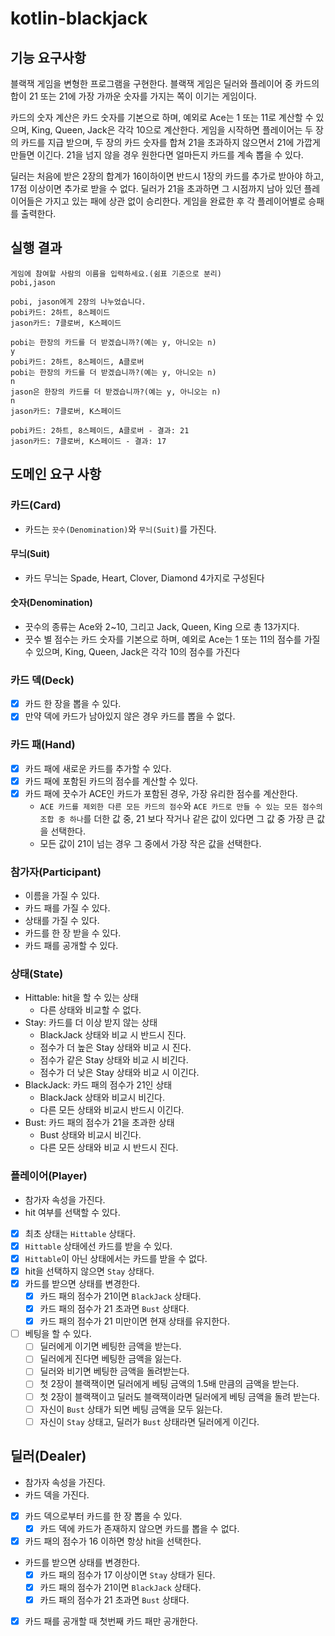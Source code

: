 # kotlin-blackjack

## 기능 요구사항

블랙잭 게임을 변형한 프로그램을 구현한다. 블랙잭 게임은 딜러와 플레이어 중 카드의 합이 21 또는 21에 가장 가까운 숫자를 가지는 쪽이 이기는 게임이다.

카드의 숫자 계산은 카드 숫자를 기본으로 하며, 예외로 Ace는 1 또는 11로 계산할 수 있으며, King, Queen, Jack은 각각 10으로 계산한다. 게임을 시작하면 플레이어는 두 장의 카드를 지급 받으며,
두 장의 카드 숫자를 합쳐 21을 초과하지 않으면서 21에 가깝게 만들면 이긴다. 21을 넘지 않을 경우 원한다면 얼마든지 카드를 계속 뽑을 수 있다.

딜러는 처음에 받은 2장의 합계가 16이하이면 반드시 1장의 카드를 추가로 받아야 하고, 17점 이상이면 추가로 받을 수 없다. 딜러가 21을 초과하면 그 시점까지 남아 있던 플레이어들은 가지고 있는 패에 상관 없이
승리한다. 게임을 완료한 후 각 플레이어별로 승패를 출력한다.

## 실행 결과

```
게임에 참여할 사람의 이름을 입력하세요.(쉼표 기준으로 분리)
pobi,jason

pobi, jason에게 2장의 나누었습니다.
pobi카드: 2하트, 8스페이드
jason카드: 7클로버, K스페이드

pobi는 한장의 카드를 더 받겠습니까?(예는 y, 아니오는 n)
y
pobi카드: 2하트, 8스페이드, A클로버
pobi는 한장의 카드를 더 받겠습니까?(예는 y, 아니오는 n)
n
jason은 한장의 카드를 더 받겠습니까?(예는 y, 아니오는 n)
n
jason카드: 7클로버, K스페이드

pobi카드: 2하트, 8스페이드, A클로버 - 결과: 21
jason카드: 7클로버, K스페이드 - 결과: 17
```

## 도메인 요구 사항

### 카드(Card)

- 카드는 `끗수(Denomination)`와 `무늬(Suit)`를 가진다.

#### 무늬(Suit)

- 카드 무늬는 Spade, Heart, Clover, Diamond 4가지로 구성된다

#### 숫자(Denomination)

- 끗수의 종류는 Ace와 2~10, 그리고 Jack, Queen, King 으로 총 13가지다.
- 끗수 별 점수는 카드 숫자를 기본으로 하며, 예외로 Ace는 1 또는 11의 점수를 가질 수 있으며, King, Queen, Jack은 각각 10의 점수를 가진다

### 카드 덱(Deck)

- [x] 카드 한 장을 뽑을 수 있다.
- [x] 만약 덱에 카드가 남아있지 않은 경우 카드를 뽑을 수 없다.

### 카드 패(Hand)

- [x] 카드 패에 새로운 카드를 추가할 수 있다.
- [x] 카드 패에 포함된 카드의 점수를 계산할 수 있다.
- [x] 카드 패에 끗수가 ACE인 카드가 포함된 경우, 가장 유리한 점수를 계산한다.
    - `ACE 카드를 제외한 다른 모든 카드의 점수`와 `ACE 카드로 만들 수 있는 모든 점수의 조합 중 하나`를 더한 값 중, 21 보다 작거나 같은 값이 있다면 그 값 중 가장 큰 값을 선택한다.
    - 모든 값이 21이 넘는 경우 그 중에서 가장 작은 값을 선택한다.

### 참가자(Participant)

- 이름을 가질 수 있다.
- 카드 패를 가질 수 있다.
- 상태를 가질 수 있다.
- 카드를 한 장 받을 수 있다.
- 카드 패를 공개할 수 있다.

### 상태(State)

- Hittable: hit을 할 수 있는 상태
    - 다른 상태와 비교할 수 없다.
- Stay: 카드를 더 이상 받지 않는 상태
    - BlackJack 상태와 비교 시 반드시 진다.
    - 점수가 더 높은 Stay 상태와 비교 시 진다.
    - 점수가 같은 Stay 상태와 비교 시 비긴다.
    - 점수가 더 낮은 Stay 상태와 비교 시 이긴다.
- BlackJack: 카드 패의 점수가 21인 상태
    - BlackJack 상태와 비교시 비긴다.
    - 다른 모든 상태와 비교시 반드시 이긴다.
- Bust: 카드 패의 점수가 21을 초과한 상태
    - Bust 상태와 비교시 비긴다.
    - 다른 모든 상태와 비교 시 반드시 진다.

### 플레이어(Player)

- 참가자 속성을 가진다.
- hit 여부를 선택할 수 있다.
- [x] 최초 상태는 `Hittable` 상태다.
- [x] `Hittable` 상태에선 카드를 받을 수 있다.
- [x] `Hittable`이 아닌 상태에서는 카드를 받을 수 없다.
- [x] hit을 선택하지 않으면 `Stay` 상태다.
- [x] 카드를 받으면 상태를 변경한다.
    - [x] 카드 패의 점수가 21이면 `BlackJack` 상태다.
    - [x] 카드 패의 점수가 21 초과면 `Bust` 상태다.
    - [x] 카드 패의 점수가 21 미만이면 현재 상태를 유지한다.
- [ ] 베팅을 할 수 있다.
  - [ ] 딜러에게 이기면 베팅한 금액을 받는다.
  - [ ] 딜러에게 진다면 베팅한 금액을 잃는다.
  - [ ] 딜러와 비기면 베팅한 금액을 돌려받는다.
  - [ ] 첫 2장이 블랙잭이면 딜러에게 베팅 금액의 1.5배 만큼의 금액을 받는다.
  - [ ] 첫 2장이 블랙잭이고 딜러도 블랙잭이라면 딜러에게 베팅 금액을 돌려 받는다.
  - [ ] 자신이 `Bust` 상태가 되면 베팅 금액을 모두 잃는다.
  - [ ] 자신이 `Stay` 상태고, 딜러가 `Bust` 상태라면 딜러에게 이긴다.

## 딜러(Dealer)

- 참가자 속성을 가진다.
- 카드 덱을 가진다.
- [x] 카드 덱으로부터 카드를 한 장 뽑을 수 있다.
    - [x] 카드 덱에 카드가 존재하지 않으면 카드를 뽑을 수 없다.
- [x] 카드 패의 점수가 16 이하면 항상 hit을 선택한다.
- 카드를 받으면 상태를 변경한다.
    - [x] 카드 패의 점수가 17 이상이면 `Stay` 상태가 된다.
    - [x] 카드 패의 점수가 21이면 `BlackJack` 상태다.
    - [x] 카드 패의 점수가 21 초과면 `Bust` 상태다.
- [x] 카드 패를 공개할 때 첫번째 카드 패만 공개한다.
